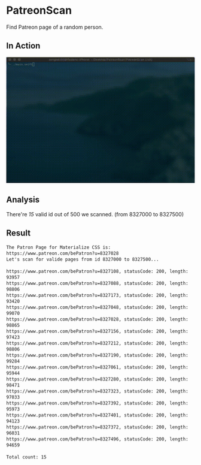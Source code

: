 # PatreonScan
Find Patreon page of a random person.

## In Action
![animatic](https://github.com/zenglekidd/PatreonScan/blob/master/animatic.gif)

## Analysis
There're *15* valid id out of 500 we scanned. (from 8327000 to 8327500)

## Result

```
The Patron Page for Materialize CSS is: https://www.patreon.com/bePatron?u=8327028
Let's scan for valide pages from id 8327000 to 8327500...

https://www.patreon.com/bePatron?u=8327108, statusCode: 200, length: 93957
https://www.patreon.com/bePatron?u=8327088, statusCode: 200, length: 98806
https://www.patreon.com/bePatron?u=8327173, statusCode: 200, length: 93420
https://www.patreon.com/bePatron?u=8327048, statusCode: 200, length: 99070
https://www.patreon.com/bePatron?u=8327028, statusCode: 200, length: 98865
https://www.patreon.com/bePatron?u=8327156, statusCode: 200, length: 97423
https://www.patreon.com/bePatron?u=8327212, statusCode: 200, length: 98806
https://www.patreon.com/bePatron?u=8327190, statusCode: 200, length: 99284
https://www.patreon.com/bePatron?u=8327061, statusCode: 200, length: 95944
https://www.patreon.com/bePatron?u=8327280, statusCode: 200, length: 98471
https://www.patreon.com/bePatron?u=8327323, statusCode: 200, length: 97033
https://www.patreon.com/bePatron?u=8327392, statusCode: 200, length: 95973
https://www.patreon.com/bePatron?u=8327401, statusCode: 200, length: 94123
https://www.patreon.com/bePatron?u=8327372, statusCode: 200, length: 96031
https://www.patreon.com/bePatron?u=8327496, statusCode: 200, length: 94659

Total count: 15
```
